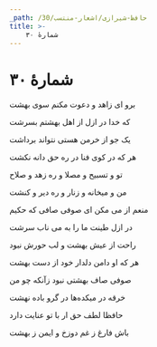 ```yaml
---
_path: /حافظ-شیرازی/اشعار-منتسب/30
title: >-
    شمارهٔ ۳۰
---
```

# شمارهٔ ۳۰

<div class="b" id="bn1"><div class="m1"><p>برو ای زاهد و دعوت مکنم سوی بهشت</p></div>
<div class="m2"><p>که خدا در ازل از اهل بهشتم بسرشت</p></div></div>
<div class="b" id="bn2"><div class="m1"><p>یک جو از خرمن هستی نتواند برداشت</p></div>
<div class="m2"><p>هر که در کوی فنا در ره حق دانه نکشت</p></div></div>
<div class="b" id="bn3"><div class="m1"><p>تو و تسبیح و مصلا و ره زهد و صلاح</p></div>
<div class="m2"><p>من و میخانه و زنار و ره دیر و کنشت</p></div></div>
<div class="b" id="bn4"><div class="m1"><p>منعم از می مکن ای صوفی صافی که حکیم</p></div>
<div class="m2"><p>در ازل طینت ما را به می ناب سرشت</p></div></div>
<div class="b" id="bn5"><div class="m1"><p>راحت از عیش بهشت و لب حورش نبود</p></div>
<div class="m2"><p>هر که او دامن دلدار خود از دست بهشت</p></div></div>
<div class="b" id="bn6"><div class="m1"><p>صوفی صاف بهشتی نبود زآنکه چو من</p></div>
<div class="m2"><p>خرقه در میکده‌ها در گرو باده نهشت</p></div></div>
<div class="b" id="bn7"><div class="m1"><p>حافظا لطف حق ار با تو عنایت دارد</p></div>
<div class="m2"><p>باش فارغ ز غم دوزخ و ایمن ز بهشت</p></div></div>
